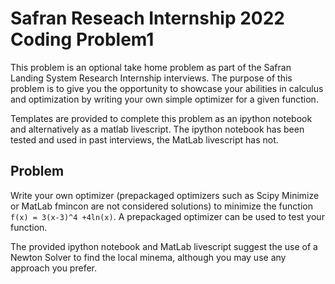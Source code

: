 # Safran Reseach Internship 2022 Coding Problem1

This problem is an optional take home problem as part of the Safran Landing System Research Internship interviews. The purpose of this problem is to give you the opportunity to showcase your abilities in calculus and optimization by writing your own simple optimizer for a given function. 

Templates are provided to complete this problem as an ipython notebook and alternatively as a matlab livescript. The ipython notebook has been tested and used in past interviews, the MatLab livescript has not.

## Problem
Write your own optimizer (prepackaged optimizers such as Scipy Minimize or MatLab fmincon are not considered solutions) to minimize the function `f(x) = 3(x-3)^4 +4ln(x)`. A prepackaged optimizer can be used to test your function.

The provided ipython notebook and MatLab livescript suggest the use of a Newton Solver to find the local minema, although you may use any approach you prefer.
